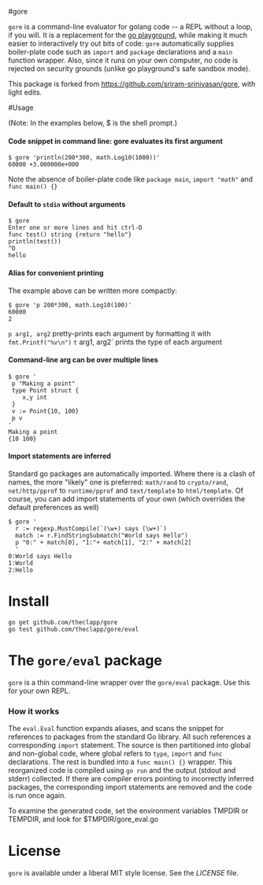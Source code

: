 #gore

`gore` is a command-line evaluator for golang code -- a REPL without a loop, if you will. It is a replacement for the [go playground](http://play.golang.org), while making it much easier to interactively try out bits of code: `gore` automatically supplies boiler-plate code such as `import` and `package` declarations and a `main` function wrapper. Also, since it runs on your own computer, no code is rejected on security grounds (unlike go playground's safe sandbox mode).

This package is forked from https://github.com/sriram-srinivasan/gore, with light edits.

#Usage

(Note: In the examples below, $ is the shell prompt.)
#### Code snippet in command line: gore evaluates its first argument
```
$ gore 'println(200*300, math.Log10(1000))'
60000 +3.000000e+000
```

Note the absence of boiler-plate code like `package main`, `import "math"` and `func main() {}`

#### Default to `stdin` without arguments

```
$ gore
Enter one or more lines and hit ctrl-D
func test() string {return "hello"}
println(test())
^D
hello
```
#### Alias for convenient printing
The example above can be written more compactly:
```
$ gore 'p 200*300, math.Log10(100)'
60000
2
```
`p arg1, arg2` pretty-prints each argument by formatting it with `fmt.Printf("%v\n")`
`t` arg1, arg2` prints the type of each argument
#### Command-line arg can be over multiple lines
```
$ gore '
 p "Making a point"
 type Point struct {
    x,y int
 }
 v := Point{10, 100}
 p v
' 
Making a point
{10 100}
```
#### Import statements are inferred 
Standard go packages are automatically imported. Where there is a clash of names, the more "likely" one is preferred: `math/rand` to `crypto/rand`, `net/http/pprof` to `runtime/pprof` and `text/template` to `html/template`. Of course, you can add import statements of your own (which overrides the default preferences as well)
```
$ gore '
  r := regexp.MustCompile(`(\w+) says (\w+)`)
  match := r.FindStringSubmatch("World says Hello")
  p "0:" + match[0], "1:"+ match[1], "2:" + match[2]
  '
0:World says Hello
1:World
2:Hello
```


# Install

```
go get github.com/theclapp/gore
go test github.com/theclapp/gore/eval
```

# The `gore/eval` package

`gore` is a thin command-line wrapper over the `gore/eval` package. Use this for your own REPL.

### How it works

The `eval.Eval` function expands aliases, and scans the snippet for references to packages from the standard Go library. All such references a corresponding `import` statement. The source is then partitioned into global and non-global code, where global refers to `type`, `import` and `func` declarations. The rest is bundled into a `func main() {}` wrapper. This reorganized code is compiled using `go run` and the output (stdout and stderr) collected. If there are compiler errors pointing to incorrectly inferred packages, the corresponding import statements are removed and the code is run once again.

To examine the generated code, set the environment variables TMPDIR or TEMPDIR, and look for $TMPDIR/gore_eval.go

# License

`gore` is available under a liberal MIT style license. See the _LICENSE_ file.
